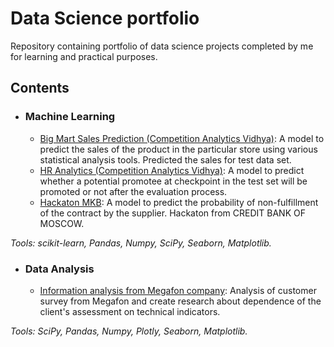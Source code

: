 # Data Science portfolio 
Repository containing portfolio of data science projects completed by me for learning and practical purposes.

## Contents

- ### Machine Learning

  - [Big Mart Sales Prediction (Competition Analytics Vidhya)](https://github.com/serebrennikov94/data-science-portfolio/blob/main/Big%20Mart%20Sales%20Prediction%20(Competition%20Analytics%20Vidhya)/Big_Mart_Sales_Prediction_notebook.ipynb): A model to predict the sales of the product in the particular store using various statistical analysis tools. Predicted the sales for test data set. 
  - [HR Analytics (Competition Analytics Vidhya)](https://github.com/serebrennikov94/data-science-portfolio/blob/main/HR%20Analytics%20(Competition%20Analytics%20Vidhya)/HR_Analytics_notebook.ipynb): A model to predict whether a potential promotee at checkpoint in the test set will be promoted or not after the evaluation process.
  - [Hackaton MKB](https://github.com/serebrennikov94/data-science-portfolio/blob/main/Hackaton%20MKB/hackaton_mkb_notebook.ipynb): A model to predict the probability of non-fulfillment of the contract by the supplier. Hackaton from CREDIT BANK OF MOSCOW. 
 
*Tools: scikit-learn, Pandas, Numpy, SciPy, Seaborn, Matplotlib.*
 
 - ### Data Analysis 
 
    - [Information analysis from Megafon company](https://github.com/serebrennikov94/data-science-portfolio/blob/main/Information%20analysis%20from%20Megafon%20company/Information%20analysis%20from%20Megafon%20company%20notebook.ipynb): Analysis of customer survey from Megafon and create research about dependence of the client's assessment on technical indicators.
  
*Tools: SciPy, Pandas, Numpy, Plotly, Seaborn, Matplotlib.*
